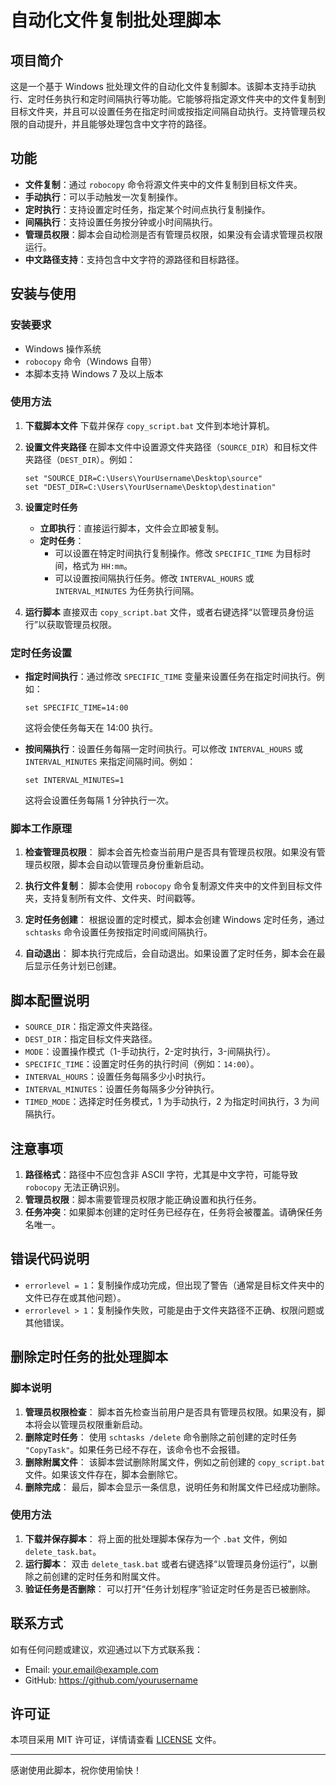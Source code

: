 
# 自动化文件复制批处理脚本

## 项目简介

这是一个基于 Windows 批处理文件的自动化文件复制脚本。该脚本支持手动执行、定时任务执行和定时间隔执行等功能。它能够将指定源文件夹中的文件复制到目标文件夹，并且可以设置任务在指定时间或按指定间隔自动执行。支持管理员权限的自动提升，并且能够处理包含中文字符的路径。

## 功能

- **文件复制**：通过 `robocopy` 命令将源文件夹中的文件复制到目标文件夹。
- **手动执行**：可以手动触发一次复制操作。
- **定时执行**：支持设置定时任务，指定某个时间点执行复制操作。
- **间隔执行**：支持设置任务按分钟或小时间隔执行。
- **管理员权限**：脚本会自动检测是否有管理员权限，如果没有会请求管理员权限运行。
- **中文路径支持**：支持包含中文字符的源路径和目标路径。

## 安装与使用

### 安装要求

- Windows 操作系统
- `robocopy` 命令（Windows 自带）
- 本脚本支持 Windows 7 及以上版本

### 使用方法

1. **下载脚本文件**
   下载并保存 `copy_script.bat` 文件到本地计算机。

2. **设置文件夹路径**
   在脚本文件中设置源文件夹路径（`SOURCE_DIR`）和目标文件夹路径（`DEST_DIR`）。例如：
   
   ```batch
   set "SOURCE_DIR=C:\Users\YourUsername\Desktop\source"
   set "DEST_DIR=C:\Users\YourUsername\Desktop\destination"
   ```
   
3. **设置定时任务**
   - **立即执行**：直接运行脚本，文件会立即被复制。
   - **定时任务**：
     - 可以设置在特定时间执行复制操作。修改 `SPECIFIC_TIME` 为目标时间，格式为 `HH:mm`。
     - 可以设置按间隔执行任务。修改 `INTERVAL_HOURS` 或 `INTERVAL_MINUTES` 为任务执行间隔。

4. **运行脚本**
   直接双击 `copy_script.bat` 文件，或者右键选择“以管理员身份运行”以获取管理员权限。

### 定时任务设置

- **指定时间执行**：通过修改 `SPECIFIC_TIME` 变量来设置任务在指定时间执行。例如：
  ```batch
  set SPECIFIC_TIME=14:00
  ```
  这将会使任务每天在 14:00 执行。

- **按间隔执行**：设置任务每隔一定时间执行。可以修改 `INTERVAL_HOURS` 或 `INTERVAL_MINUTES` 来指定间隔时间。例如：
  ```batch
  set INTERVAL_MINUTES=1
  ```
  这将会设置任务每隔 1 分钟执行一次。

### 脚本工作原理

1. **检查管理员权限**：
   脚本会首先检查当前用户是否具有管理员权限。如果没有管理员权限，脚本会自动以管理员身份重新启动。

2. **执行文件复制**：
   脚本会使用 `robocopy` 命令复制源文件夹中的文件到目标文件夹，支持复制所有文件、文件夹、时间戳等。

3. **定时任务创建**：
   根据设置的定时模式，脚本会创建 Windows 定时任务，通过 `schtasks` 命令设置任务按指定时间或间隔执行。

4. **自动退出**：
   脚本执行完成后，会自动退出。如果设置了定时任务，脚本会在最后显示任务计划已创建。

## 脚本配置说明

- `SOURCE_DIR`：指定源文件夹路径。
- `DEST_DIR`：指定目标文件夹路径。
- `MODE`：设置操作模式（1-手动执行，2-定时执行，3-间隔执行）。
- `SPECIFIC_TIME`：设置定时任务的执行时间（例如：`14:00`）。
- `INTERVAL_HOURS`：设置任务每隔多少小时执行。
- `INTERVAL_MINUTES`：设置任务每隔多少分钟执行。
- `TIMED_MODE`：选择定时任务模式，1 为手动执行，2 为指定时间执行，3 为间隔执行。

## 注意事项

1. **路径格式**：路径中不应包含非 ASCII 字符，尤其是中文字符，可能导致 `robocopy` 无法正确识别。
2. **管理员权限**：脚本需要管理员权限才能正确设置和执行任务。
3. **任务冲突**：如果脚本创建的定时任务已经存在，任务将会被覆盖。请确保任务名唯一。

## 错误代码说明

- `errorlevel = 1`：复制操作成功完成，但出现了警告（通常是目标文件夹中的文件已存在或其他问题）。
- `errorlevel > 1`：复制操作失败，可能是由于文件夹路径不正确、权限问题或其他错误。

## 删除定时任务的批处理脚本

### 脚本说明

1. **管理员权限检查**： 脚本首先检查当前用户是否具有管理员权限。如果没有，脚本将会以管理员权限重新启动。
2. **删除定时任务**： 使用 `schtasks /delete` 命令删除之前创建的定时任务 `"CopyTask"`。如果任务已经不存在，该命令也不会报错。
3. **删除附属文件**： 该脚本尝试删除附属文件，例如之前创建的 `copy_script.bat` 文件。如果该文件存在，脚本会删除它。
4. **删除完成**： 最后，脚本会显示一条信息，说明任务和附属文件已经成功删除。

### 使用方法

1. **下载并保存脚本**： 将上面的批处理脚本保存为一个 `.bat` 文件，例如 `delete_task.bat`。
2. **运行脚本**： 双击 `delete_task.bat` 或者右键选择“以管理员身份运行”，以删除之前创建的定时任务和附属文件。
3. **验证任务是否删除**： 可以打开“任务计划程序”验证定时任务是否已被删除。

## 联系方式

如有任何问题或建议，欢迎通过以下方式联系我：

- Email: your.email@example.com
- GitHub: https://github.com/yourusername

## 许可证

本项目采用 MIT 许可证，详情请查看 [LICENSE](LICENSE) 文件。

---

感谢使用此脚本，祝你使用愉快！